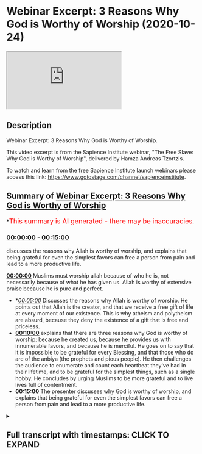 # Webinar Excerpt: 3 Reasons Why God is Worthy of Worship (2020-10-24)

<iframe loading='lazy' src='https://www.youtube.com/embed/HwQT_21tM18'></iframe>

## Description

Webinar Excerpt: 3 Reasons Why God is Worthy of Worship.

This video excerpt is from the Sapience Institute webinar, "The Free Slave: Why God is Worthy of Worship", delivered by Hamza Andreas Tzortzis.

To watch and learn from the free Sapience Institute launch webinars please access this link: https://www.gotostage.com/channel/sapienceinstitute.

## Summary of [Webinar Excerpt: 3 Reasons Why God is Worthy of Worship](https://www.youtube.com/watch?v=HwQT_21tM18)

\*<span style="color:red; font-size:125%">This summary is AI generated - there may be inaccuracies</span>.

### [00:00:00](https://www.youtube.com/watch?v=HwQT_21tM18\&t=0) - [00:15:00](https://www.youtube.com/watch?v=HwQT_21tM18\&t=900)

discusses the reasons why Allah is worthy of worship, and explains that being grateful for even the simplest favors can free a person from pain and lead to a more productive life.

**[00:00:00](https://www.youtube.com/watch?v=HwQT_21tM18\&t=0)** Muslims must worship allah because of who he is, not necessarily because of what he has given us. Allah is worthy of extensive praise because he is pure and perfect.

*   \**[00:05:00](https://www.youtube.com/watch?v=HwQT_21tM18\&t=300)* Discusses the reasons why Allah is worthy of worship. He points out that Allah is the creator, and that we receive a free gift of life at every moment of our existence. This is why atheism and polytheism are absurd, because they deny the existence of a gift that is free and priceless.
*   **[00:10:00](https://www.youtube.com/watch?v=HwQT_21tM18\&t=600)** explains that there are three reasons why God is worthy of worship: because he created us, because he provides us with innumerable favors, and because he is merciful. He goes on to say that it is impossible to be grateful for every Blessing, and that those who do are of the anbiya (the prophets and pious people). He then challenges the audience to enumerate and count each heartbeat they've had in their lifetime, and to be grateful for the simplest things, such as a single hobby. He concludes by urging Muslims to be more grateful and to live lives full of contentment.
*   **[00:15:00](https://www.youtube.com/watch?v=HwQT_21tM18\&t=900)** The presenter discusses why God is worthy of worship, and explains that being grateful for even the simplest favors can free a person from pain and lead to a more productive life.

<details><summary><h2>Full transcript with timestamps: CLICK TO EXPAND</h2></summary>

[0:00:05](https://youtu.be/HwQT_21tM18?t=5) we are here to\
[0:00:07](https://youtu.be/HwQT_21tM18?t=7) worship allah subhana wa\
[0:00:10](https://youtu.be/HwQT_21tM18?t=10) and we need to really\
[0:00:13](https://youtu.be/HwQT_21tM18?t=13) create a narrative in the dawah in\
[0:00:15](https://youtu.be/HwQT_21tM18?t=15) sharing islam\
[0:00:17](https://youtu.be/HwQT_21tM18?t=17) and not just focus on all the other the\
[0:00:19](https://youtu.be/HwQT_21tM18?t=19) other topics that we're talking about\
[0:00:20](https://youtu.be/HwQT_21tM18?t=20) which are very important of course\
[0:00:22](https://youtu.be/HwQT_21tM18?t=22) but to put a central focus on why allah\
[0:00:25](https://youtu.be/HwQT_21tM18?t=25) is worthy of worship because this was\
[0:00:27](https://youtu.be/HwQT_21tM18?t=27) the central focus\
[0:00:28](https://youtu.be/HwQT_21tM18?t=28) of the nbr of the best people have\
[0:00:31](https://youtu.be/HwQT_21tM18?t=31) walked this planet which are the\
[0:00:32](https://youtu.be/HwQT_21tM18?t=32) prophets of allah\
[0:00:34](https://youtu.be/HwQT_21tM18?t=34) so the first point\
[0:00:38](https://youtu.be/HwQT_21tM18?t=38) how we're going to answer the question\
[0:00:39](https://youtu.be/HwQT_21tM18?t=39) why worship god why is allah worthy of\
[0:00:41](https://youtu.be/HwQT_21tM18?t=41) worship\
[0:00:42](https://youtu.be/HwQT_21tM18?t=42) well let's begin with the first point\
[0:00:45](https://youtu.be/HwQT_21tM18?t=45) so we must worship allah by virtue of\
[0:00:48](https://youtu.be/HwQT_21tM18?t=48) who he is by virtue of his existence\
[0:00:50](https://youtu.be/HwQT_21tM18?t=50) which basically means\
[0:00:52](https://youtu.be/HwQT_21tM18?t=52) we must worship allah because of who\
[0:00:55](https://youtu.be/HwQT_21tM18?t=55) he is as allah makes it very clear in\
[0:00:58](https://youtu.be/HwQT_21tM18?t=58) the quran in chapter 20 verse 14\
[0:01:00](https://youtu.be/HwQT_21tM18?t=60) indeed i am god i am allah there is no\
[0:01:03](https://youtu.be/HwQT_21tM18?t=63) deity except me\
[0:01:04](https://youtu.be/HwQT_21tM18?t=64) so worship me and establish prayer for\
[0:01:07](https://youtu.be/HwQT_21tM18?t=67) my remembrance so there is no deity\
[0:01:09](https://youtu.be/HwQT_21tM18?t=69) worthy of worship except allah\
[0:01:12](https://youtu.be/HwQT_21tM18?t=72) so when we say allah is worthy of\
[0:01:15](https://youtu.be/HwQT_21tM18?t=75) worship\
[0:01:16](https://youtu.be/HwQT_21tM18?t=76) because of who he is allah is worthy of\
[0:01:18](https://youtu.be/HwQT_21tM18?t=78) worship by virtue of who he is\
[0:01:21](https://youtu.be/HwQT_21tM18?t=81) what does this really mean well let me\
[0:01:22](https://youtu.be/HwQT_21tM18?t=82) give you some thought experiments for\
[0:01:24](https://youtu.be/HwQT_21tM18?t=84) you to focus on\
[0:01:26](https://youtu.be/HwQT_21tM18?t=86) i want you to reflect on the concept of\
[0:01:29](https://youtu.be/HwQT_21tM18?t=89) praising other people\
[0:01:31](https://youtu.be/HwQT_21tM18?t=91) now we praise other people because of by\
[0:01:34](https://youtu.be/HwQT_21tM18?t=94) virtue of\
[0:01:35](https://youtu.be/HwQT_21tM18?t=95) their attributes okay take for example\
[0:01:39](https://youtu.be/HwQT_21tM18?t=99) if people like football or soccer they\
[0:01:42](https://youtu.be/HwQT_21tM18?t=102) may support a football team and they\
[0:01:45](https://youtu.be/HwQT_21tM18?t=105) might support the likes of\
[0:01:46](https://youtu.be/HwQT_21tM18?t=106) messi or ronaldo and if they're\
[0:01:50](https://youtu.be/HwQT_21tM18?t=110) fans of messi and ronaldo when they\
[0:01:54](https://youtu.be/HwQT_21tM18?t=114) when they see messier ronaldo score a\
[0:01:56](https://youtu.be/HwQT_21tM18?t=116) goal\
[0:01:57](https://youtu.be/HwQT_21tM18?t=117) they go crazy right like wow that's\
[0:01:59](https://youtu.be/HwQT_21tM18?t=119) amazing\
[0:02:00](https://youtu.be/HwQT_21tM18?t=120) that's what a great skill what a great\
[0:02:02](https://youtu.be/HwQT_21tM18?t=122) goal right\
[0:02:03](https://youtu.be/HwQT_21tM18?t=123) so what that is that's a form of praise\
[0:02:06](https://youtu.be/HwQT_21tM18?t=126) and the reason we're praising\
[0:02:08](https://youtu.be/HwQT_21tM18?t=128) messi and ronaldo is because of by\
[0:02:11](https://youtu.be/HwQT_21tM18?t=131) virtue of\
[0:02:12](https://youtu.be/HwQT_21tM18?t=132) their sporting skills their football\
[0:02:14](https://youtu.be/HwQT_21tM18?t=134) skills\
[0:02:15](https://youtu.be/HwQT_21tM18?t=135) their athletic attributes okay now\
[0:02:18](https://youtu.be/HwQT_21tM18?t=138) some of you might like mixed martial\
[0:02:20](https://youtu.be/HwQT_21tM18?t=140) arts you might like for example\
[0:02:22](https://youtu.be/HwQT_21tM18?t=142) the eagle khabib and when you when you\
[0:02:25](https://youtu.be/HwQT_21tM18?t=145) see\
[0:02:26](https://youtu.be/HwQT_21tM18?t=146) habib you know grounding and pounding\
[0:02:28](https://youtu.be/HwQT_21tM18?t=148) and you see khabib\
[0:02:30](https://youtu.be/HwQT_21tM18?t=150) getting people to tap out you go crazy\
[0:02:32](https://youtu.be/HwQT_21tM18?t=152) like wow you know when he basically\
[0:02:34](https://youtu.be/HwQT_21tM18?t=154) tapped out\
[0:02:35](https://youtu.be/HwQT_21tM18?t=155) the chicken mcgregor you see he\
[0:02:38](https://youtu.be/HwQT_21tM18?t=158) he tapped out and era went berserk and\
[0:02:41](https://youtu.be/HwQT_21tM18?t=161) you were like wow he's such an amazing\
[0:02:43](https://youtu.be/HwQT_21tM18?t=163) martial artist\
[0:02:45](https://youtu.be/HwQT_21tM18?t=165) why did you praise habib in that way you\
[0:02:47](https://youtu.be/HwQT_21tM18?t=167) praised him by virtue of because of\
[0:02:51](https://youtu.be/HwQT_21tM18?t=171) his his wrestling attributes\
[0:02:55](https://youtu.be/HwQT_21tM18?t=175) okay maybe this doesn't suit you maybe\
[0:02:57](https://youtu.be/HwQT_21tM18?t=177) you're more of a poet\
[0:02:58](https://youtu.be/HwQT_21tM18?t=178) maybe you like poetry so when you listen\
[0:03:00](https://youtu.be/HwQT_21tM18?t=180) to\
[0:03:01](https://youtu.be/HwQT_21tM18?t=181) the poet of the east iqbal and you hear\
[0:03:04](https://youtu.be/HwQT_21tM18?t=184) some of his poetry when he says\
[0:03:06](https://youtu.be/HwQT_21tM18?t=186) this one sajdah this one prostration\
[0:03:09](https://youtu.be/HwQT_21tM18?t=189) that you find so difficult\
[0:03:10](https://youtu.be/HwQT_21tM18?t=190) frees you from a thousand prostrations\
[0:03:13](https://youtu.be/HwQT_21tM18?t=193) when you hear that poem and you read\
[0:03:15](https://youtu.be/HwQT_21tM18?t=195) that poem you're like wow wow wow that's\
[0:03:16](https://youtu.be/HwQT_21tM18?t=196) so amazing and deep you give him praise\
[0:03:19](https://youtu.be/HwQT_21tM18?t=199) by virtue of because of his poetic skin\
[0:03:22](https://youtu.be/HwQT_21tM18?t=202) and attributes\
[0:03:23](https://youtu.be/HwQT_21tM18?t=203) now you might like nasheeds right maybe\
[0:03:26](https://youtu.be/HwQT_21tM18?t=206) i don't know who's a famous nasheed\
[0:03:27](https://youtu.be/HwQT_21tM18?t=207) singer\
[0:03:28](https://youtu.be/HwQT_21tM18?t=208) um i don't know just one should come to\
[0:03:32](https://youtu.be/HwQT_21tM18?t=212) mind\
[0:03:32](https://youtu.be/HwQT_21tM18?t=212) you might like you might like a\
[0:03:34](https://youtu.be/HwQT_21tM18?t=214) particular nasheed\
[0:03:36](https://youtu.be/HwQT_21tM18?t=216) uh whether it's sami yusuf or omar issa\
[0:03:39](https://youtu.be/HwQT_21tM18?t=219) or some spoken word artist like\
[0:03:43](https://youtu.be/HwQT_21tM18?t=223) muslim bilal ashley you know you hear\
[0:03:46](https://youtu.be/HwQT_21tM18?t=226) some of the words you're like wow that's\
[0:03:48](https://youtu.be/HwQT_21tM18?t=228) so deep\
[0:03:49](https://youtu.be/HwQT_21tM18?t=229) now the reason you praise them in that\
[0:03:51](https://youtu.be/HwQT_21tM18?t=231) way because you praise them because of\
[0:03:53](https://youtu.be/HwQT_21tM18?t=233) by virtue of\
[0:03:54](https://youtu.be/HwQT_21tM18?t=234) the poetic or singing attributes okay\
[0:03:58](https://youtu.be/HwQT_21tM18?t=238) you do this all the time now\
[0:04:02](https://youtu.be/HwQT_21tM18?t=242) isn't it interesting that we are\
[0:04:04](https://youtu.be/HwQT_21tM18?t=244) compelled to give\
[0:04:05](https://youtu.be/HwQT_21tM18?t=245) praise to these things and these people\
[0:04:08](https://youtu.be/HwQT_21tM18?t=248) because of their attributes\
[0:04:10](https://youtu.be/HwQT_21tM18?t=250) even though the attributes don't\
[0:04:12](https://youtu.be/HwQT_21tM18?t=252) directly benefit us in any way\
[0:04:14](https://youtu.be/HwQT_21tM18?t=254) and even those these attributes are\
[0:04:16](https://youtu.be/HwQT_21tM18?t=256) limited and flawed because nobody is\
[0:04:18](https://youtu.be/HwQT_21tM18?t=258) perfect\
[0:04:19](https://youtu.be/HwQT_21tM18?t=259) isn't it interesting that we give some\
[0:04:21](https://youtu.be/HwQT_21tM18?t=261) form of praise to these things\
[0:04:23](https://youtu.be/HwQT_21tM18?t=263) so by greater reason what kind of\
[0:04:26](https://youtu.be/HwQT_21tM18?t=266) extensive praise must we give allah\
[0:04:27](https://youtu.be/HwQT_21tM18?t=267) subhanahu wa\
[0:04:29](https://youtu.be/HwQT_21tM18?t=269) whose names and attributes are to the\
[0:04:31](https://youtu.be/HwQT_21tM18?t=271) highest degree possible\
[0:04:32](https://youtu.be/HwQT_21tM18?t=272) they are pure and perfect with no\
[0:04:34](https://youtu.be/HwQT_21tM18?t=274) deficiency and flow\
[0:04:36](https://youtu.be/HwQT_21tM18?t=276) and we give allah praise because of who\
[0:04:39](https://youtu.be/HwQT_21tM18?t=279) he is and not necessarily how he's\
[0:04:41](https://youtu.be/HwQT_21tM18?t=281) decided to express his names and\
[0:04:43](https://youtu.be/HwQT_21tM18?t=283) attributes in our lives\
[0:04:44](https://youtu.be/HwQT_21tM18?t=284) right so this shows that allah is worthy\
[0:04:49](https://youtu.be/HwQT_21tM18?t=289) of worship because of who he is or not\
[0:04:50](https://youtu.be/HwQT_21tM18?t=290) because of what he's given us\
[0:04:52](https://youtu.be/HwQT_21tM18?t=292) allah is worthy of worship because he is\
[0:04:54](https://youtu.be/HwQT_21tM18?t=294) worthy of worship allah is worthy of\
[0:04:56](https://youtu.be/HwQT_21tM18?t=296) worship because of who he is\
[0:04:57](https://youtu.be/HwQT_21tM18?t=297) allah is worthy of extensive praise by\
[0:05:00](https://youtu.be/HwQT_21tM18?t=300) virtue of because of his names and\
[0:05:02](https://youtu.be/HwQT_21tM18?t=302) attributes\
[0:05:03](https://youtu.be/HwQT_21tM18?t=303) that are perfect because if you can\
[0:05:05](https://youtu.be/HwQT_21tM18?t=305) praise other\
[0:05:09](https://youtu.be/HwQT_21tM18?t=309) limited and people and deficient\
[0:05:10](https://youtu.be/HwQT_21tM18?t=310) attributes and they don't directly\
[0:05:12](https://youtu.be/HwQT_21tM18?t=312) benefit us in any way then what does it\
[0:05:14](https://youtu.be/HwQT_21tM18?t=314) mean about praising allah\
[0:05:16](https://youtu.be/HwQT_21tM18?t=316) and praise brothers and sisters and\
[0:05:18](https://youtu.be/HwQT_21tM18?t=318) friends is a form of worship\
[0:05:20](https://youtu.be/HwQT_21tM18?t=320) as we know in um kitab the mother of the\
[0:05:23](https://youtu.be/HwQT_21tM18?t=323) quran\
[0:05:24](https://youtu.be/HwQT_21tM18?t=324) the mother of the book surah al-fatiha\
[0:05:26](https://youtu.be/HwQT_21tM18?t=326) which summarizes the quran which is a\
[0:05:28](https://youtu.be/HwQT_21tM18?t=328) summary of tawheed\
[0:05:29](https://youtu.be/HwQT_21tM18?t=329) the first verse says\
[0:05:33](https://youtu.be/HwQT_21tM18?t=333) all perfect praise and gratitude belongs\
[0:05:36](https://youtu.be/HwQT_21tM18?t=336) to allah so\
[0:05:38](https://youtu.be/HwQT_21tM18?t=338) you know this just makes so much sense\
[0:05:40](https://youtu.be/HwQT_21tM18?t=340) allah is worthy of worship because of\
[0:05:41](https://youtu.be/HwQT_21tM18?t=341) who he is and not necessarily how he's\
[0:05:43](https://youtu.be/HwQT_21tM18?t=343) decided\
[0:05:44](https://youtu.be/HwQT_21tM18?t=344) to manifest any of his bounties in our\
[0:05:46](https://youtu.be/HwQT_21tM18?t=346) life and this is why we need to move\
[0:05:48](https://youtu.be/HwQT_21tM18?t=348) away from a transactional\
[0:05:50](https://youtu.be/HwQT_21tM18?t=350) relation with allah many muslims have a\
[0:05:54](https://youtu.be/HwQT_21tM18?t=354) disgusting sorry for the use of heavy\
[0:05:57](https://youtu.be/HwQT_21tM18?t=357) language\
[0:05:58](https://youtu.be/HwQT_21tM18?t=358) but a disgraceful relationship with\
[0:06:01](https://youtu.be/HwQT_21tM18?t=361) allah subhanallah\
[0:06:02](https://youtu.be/HwQT_21tM18?t=362) ta'ala may not protect us from such i\
[0:06:05](https://youtu.be/HwQT_21tM18?t=365) would even say it's like a hidden form\
[0:06:06](https://youtu.be/HwQT_21tM18?t=366) of shirk\
[0:06:07](https://youtu.be/HwQT_21tM18?t=367) we have a peer-to-peer type of\
[0:06:11](https://youtu.be/HwQT_21tM18?t=371) transactional relation with allah as if\
[0:06:13](https://youtu.be/HwQT_21tM18?t=373) we're both\
[0:06:14](https://youtu.be/HwQT_21tM18?t=374) on the same level we're both business\
[0:06:16](https://youtu.be/HwQT_21tM18?t=376) partners now\
[0:06:18](https://youtu.be/HwQT_21tM18?t=378) for example he gives us a bit of life\
[0:06:20](https://youtu.be/HwQT_21tM18?t=380) and a bit of wife\
[0:06:21](https://youtu.be/HwQT_21tM18?t=381) and a bit of kids and a bit of wealth\
[0:06:24](https://youtu.be/HwQT_21tM18?t=384) and all of these things\
[0:06:26](https://youtu.be/HwQT_21tM18?t=386) and we give him some prayers in return\
[0:06:29](https://youtu.be/HwQT_21tM18?t=389) this is what you call a transactional\
[0:06:31](https://youtu.be/HwQT_21tM18?t=391) relationship\
[0:06:32](https://youtu.be/HwQT_21tM18?t=392) this is not the type of relationship a\
[0:06:34](https://youtu.be/HwQT_21tM18?t=394) muslim should have with allah subhanahu\
[0:06:35](https://youtu.be/HwQT_21tM18?t=395) wa ta'ala allah is worthy of worship\
[0:06:38](https://youtu.be/HwQT_21tM18?t=398) because of who he is and not how he's\
[0:06:40](https://youtu.be/HwQT_21tM18?t=400) decided to\
[0:06:41](https://youtu.be/HwQT_21tM18?t=401) give you any bounties yes allah is\
[0:06:44](https://youtu.be/HwQT_21tM18?t=404) worthy of gratitude which is\
[0:06:46](https://youtu.be/HwQT_21tM18?t=406) also a form of worship because of these\
[0:06:48](https://youtu.be/HwQT_21tM18?t=408) bounties\
[0:06:49](https://youtu.be/HwQT_21tM18?t=409) but primarily we shouldn't think it's\
[0:06:51](https://youtu.be/HwQT_21tM18?t=411) just a transactional relationship\
[0:06:53](https://youtu.be/HwQT_21tM18?t=413) you shouldn't think the only reason i\
[0:06:55](https://youtu.be/HwQT_21tM18?t=415) worship allah is because he's\
[0:06:57](https://youtu.be/HwQT_21tM18?t=417) given me some life and some some\
[0:07:00](https://youtu.be/HwQT_21tM18?t=420) wealth and a wife and kids in a car no\
[0:07:03](https://youtu.be/HwQT_21tM18?t=423) this is wrong in actual fact these are\
[0:07:05](https://youtu.be/HwQT_21tM18?t=425) bonuses which we're going to discuss a\
[0:07:07](https://youtu.be/HwQT_21tM18?t=427) little bit later\
[0:07:09](https://youtu.be/HwQT_21tM18?t=429) we should not have this transaction\
[0:07:10](https://youtu.be/HwQT_21tM18?t=430) relationship because a muslim must know\
[0:07:13](https://youtu.be/HwQT_21tM18?t=433) but allah is worthy of worship even if\
[0:07:15](https://youtu.be/HwQT_21tM18?t=435) they didn't exist\
[0:07:17](https://youtu.be/HwQT_21tM18?t=437) if the whole universe were to not exist\
[0:07:21](https://youtu.be/HwQT_21tM18?t=441) allah is still worthy of worship\
[0:07:22](https://youtu.be/HwQT_21tM18?t=442) if the whole universe were to disobey\
[0:07:24](https://youtu.be/HwQT_21tM18?t=444) allah and worship something else allah\
[0:07:26](https://youtu.be/HwQT_21tM18?t=446) is still worthy of worship it wouldn't\
[0:07:27](https://youtu.be/HwQT_21tM18?t=447) decrease in his bounty or majesty\
[0:07:29](https://youtu.be/HwQT_21tM18?t=449) if the whole universe were to worship\
[0:07:31](https://youtu.be/HwQT_21tM18?t=451) allah and everything within it\
[0:07:32](https://youtu.be/HwQT_21tM18?t=452) would worship allah it doesn't it\
[0:07:35](https://youtu.be/HwQT_21tM18?t=455) wouldn't increase his bounty or majesty\
[0:07:37](https://youtu.be/HwQT_21tM18?t=457) such as allah subhanahu wa so allah\
[0:07:40](https://youtu.be/HwQT_21tM18?t=460) is worthy of worship by virtue because\
[0:07:42](https://youtu.be/HwQT_21tM18?t=462) of who he is\
[0:07:44](https://youtu.be/HwQT_21tM18?t=464) second point allah is worthy of worship\
[0:07:47](https://youtu.be/HwQT_21tM18?t=467) because he is al-khaliq he is the\
[0:07:49](https://youtu.be/HwQT_21tM18?t=469) creator\
[0:07:50](https://youtu.be/HwQT_21tM18?t=470) he created us and sustains everything\
[0:07:52](https://youtu.be/HwQT_21tM18?t=472) allah makes us clear in the quran in\
[0:07:54](https://youtu.be/HwQT_21tM18?t=474) chapter 35 verse 3\
[0:07:56](https://youtu.be/HwQT_21tM18?t=476) allah says all mankind remember the\
[0:07:58](https://youtu.be/HwQT_21tM18?t=478) favor of allah upon you\
[0:08:00](https://youtu.be/HwQT_21tM18?t=480) is there any creator other than allah\
[0:08:03](https://youtu.be/HwQT_21tM18?t=483) who provides for you from the heaven and\
[0:08:04](https://youtu.be/HwQT_21tM18?t=484) the earth\
[0:08:05](https://youtu.be/HwQT_21tM18?t=485) there is no deity except him so how are\
[0:08:08](https://youtu.be/HwQT_21tM18?t=488) you\
[0:08:09](https://youtu.be/HwQT_21tM18?t=489) deluded now we have to understand and i\
[0:08:12](https://youtu.be/HwQT_21tM18?t=492) mentioned this yesterday\
[0:08:13](https://youtu.be/HwQT_21tM18?t=493) allah is the creator therefore he\
[0:08:17](https://youtu.be/HwQT_21tM18?t=497) gives us something in our lives that is\
[0:08:20](https://youtu.be/HwQT_21tM18?t=500) free\
[0:08:20](https://youtu.be/HwQT_21tM18?t=500) that is priceless that he gives to us at\
[0:08:23](https://youtu.be/HwQT_21tM18?t=503) every conscious moment\
[0:08:24](https://youtu.be/HwQT_21tM18?t=504) that we don't earn own or deserve and\
[0:08:27](https://youtu.be/HwQT_21tM18?t=507) what is this thing\
[0:08:28](https://youtu.be/HwQT_21tM18?t=508) it's every moment of our existence we\
[0:08:31](https://youtu.be/HwQT_21tM18?t=511) receive\
[0:08:31](https://youtu.be/HwQT_21tM18?t=511) every moment our existence and we know\
[0:08:33](https://youtu.be/HwQT_21tM18?t=513) it's priceless\
[0:08:34](https://youtu.be/HwQT_21tM18?t=514) because if i said that you had 10\
[0:08:36](https://youtu.be/HwQT_21tM18?t=516) minutes left to live\
[0:08:38](https://youtu.be/HwQT_21tM18?t=518) but in order to get another another 10\
[0:08:40](https://youtu.be/HwQT_21tM18?t=520) years you have to give me all of your\
[0:08:42](https://youtu.be/HwQT_21tM18?t=522) wealth you will throw all of\
[0:08:43](https://youtu.be/HwQT_21tM18?t=523) your wealth at me such as the priceless\
[0:08:45](https://youtu.be/HwQT_21tM18?t=525) nature of\
[0:08:47](https://youtu.be/HwQT_21tM18?t=527) life and allah gives it to us for free\
[0:08:50](https://youtu.be/HwQT_21tM18?t=530) and we don't necessarily earn own or\
[0:08:52](https://youtu.be/HwQT_21tM18?t=532) deserve it we can't\
[0:08:54](https://youtu.be/HwQT_21tM18?t=534) even create a fly even if we were to\
[0:08:56](https://youtu.be/HwQT_21tM18?t=536) come together to do so\
[0:08:57](https://youtu.be/HwQT_21tM18?t=537) so from this point of view if allah\
[0:08:59](https://youtu.be/HwQT_21tM18?t=539) gives us something priceless that is\
[0:09:01](https://youtu.be/HwQT_21tM18?t=541) free\
[0:09:02](https://youtu.be/HwQT_21tM18?t=542) at every moment of our existence how\
[0:09:04](https://youtu.be/HwQT_21tM18?t=544) should it make us feel\
[0:09:05](https://youtu.be/HwQT_21tM18?t=545) what should it evoke it should evoke\
[0:09:08](https://youtu.be/HwQT_21tM18?t=548) extreme ultimate gratitude\
[0:09:10](https://youtu.be/HwQT_21tM18?t=550) to allah and even if you don't have a\
[0:09:14](https://youtu.be/HwQT_21tM18?t=554) great life\
[0:09:14](https://youtu.be/HwQT_21tM18?t=554) you should be extremely grateful because\
[0:09:17](https://youtu.be/HwQT_21tM18?t=557) it's even the mere potential\
[0:09:19](https://youtu.be/HwQT_21tM18?t=559) of existing and this is why it's very\
[0:09:23](https://youtu.be/HwQT_21tM18?t=563) important that allah is worthy of\
[0:09:25](https://youtu.be/HwQT_21tM18?t=565) ultimate gratitude which is a form of\
[0:09:27](https://youtu.be/HwQT_21tM18?t=567) worship because allah created us and he\
[0:09:30](https://youtu.be/HwQT_21tM18?t=570) gives us\
[0:09:31](https://youtu.be/HwQT_21tM18?t=571) for free a priceless gift which is the\
[0:09:34](https://youtu.be/HwQT_21tM18?t=574) gift of life\
[0:09:35](https://youtu.be/HwQT_21tM18?t=575) every conscious moment of our existence\
[0:09:37](https://youtu.be/HwQT_21tM18?t=577) that we don't earn own or deserve\
[0:09:39](https://youtu.be/HwQT_21tM18?t=579) this is why we shouldn't be like those\
[0:09:41](https://youtu.be/HwQT_21tM18?t=581) people who receive a priceless gift\
[0:09:43](https://youtu.be/HwQT_21tM18?t=583) at every moment that we don't earn owner\
[0:09:47](https://youtu.be/HwQT_21tM18?t=587) deserve and then we end up\
[0:09:48](https://youtu.be/HwQT_21tM18?t=588) thinking the gift and not the one who\
[0:09:50](https://youtu.be/HwQT_21tM18?t=590) gave it to us\
[0:09:51](https://youtu.be/HwQT_21tM18?t=591) okay and this is why atheism and\
[0:09:54](https://youtu.be/HwQT_21tM18?t=594) and polytheism is absurd\
[0:09:56](https://youtu.be/HwQT_21tM18?t=596) it's existentially absurd because\
[0:09:58](https://youtu.be/HwQT_21tM18?t=598) there's so much to be grateful for\
[0:10:00](https://youtu.be/HwQT_21tM18?t=600) but they don't know who to be grateful\
[0:10:01](https://youtu.be/HwQT_21tM18?t=601) to right\
[0:10:03](https://youtu.be/HwQT_21tM18?t=603) it's it's an absurdity so allah is\
[0:10:06](https://youtu.be/HwQT_21tM18?t=606) worthy of worship\
[0:10:07](https://youtu.be/HwQT_21tM18?t=607) because he created us he deserves\
[0:10:09](https://youtu.be/HwQT_21tM18?t=609) ultimate gratitude because of the\
[0:10:11](https://youtu.be/HwQT_21tM18?t=611) reasons we just mentioned\
[0:10:12](https://youtu.be/HwQT_21tM18?t=612) number three allah is worthy of worship\
[0:10:15](https://youtu.be/HwQT_21tM18?t=615) because he provides us with innumerable\
[0:10:17](https://youtu.be/HwQT_21tM18?t=617) favors\
[0:10:18](https://youtu.be/HwQT_21tM18?t=618) favors that we cannot enumerate allah\
[0:10:20](https://youtu.be/HwQT_21tM18?t=620) says in the quran\
[0:10:21](https://youtu.be/HwQT_21tM18?t=621) in chapter 14 verse 34 and if you should\
[0:10:25](https://youtu.be/HwQT_21tM18?t=625) try to count the favors of allah\
[0:10:27](https://youtu.be/HwQT_21tM18?t=627) you could not enumerate them meaning you\
[0:10:29](https://youtu.be/HwQT_21tM18?t=629) cannot count them individually\
[0:10:30](https://youtu.be/HwQT_21tM18?t=630) indeed mankind is generally generally\
[0:10:33](https://youtu.be/HwQT_21tM18?t=633) most unjust and ungrateful\
[0:10:35](https://youtu.be/HwQT_21tM18?t=635) now this now i wanted to find an example\
[0:10:38](https://youtu.be/HwQT_21tM18?t=638) to\
[0:10:38](https://youtu.be/HwQT_21tM18?t=638) show that we can't count the blessings\
[0:10:42](https://youtu.be/HwQT_21tM18?t=642) of allah\
[0:10:42](https://youtu.be/HwQT_21tM18?t=642) and this is so true and we can't be\
[0:10:44](https://youtu.be/HwQT_21tM18?t=644) grateful for the blessings of allah in\
[0:10:46](https://youtu.be/HwQT_21tM18?t=646) actual fact in this particular verse i\
[0:10:48](https://youtu.be/HwQT_21tM18?t=648) believe\
[0:10:48](https://youtu.be/HwQT_21tM18?t=648) when allah mentions the favors of allah\
[0:10:50](https://youtu.be/HwQT_21tM18?t=650) it's in the singular the favor of allah\
[0:10:54](https://youtu.be/HwQT_21tM18?t=654) and this is like almost like a\
[0:10:55](https://youtu.be/HwQT_21tM18?t=655) linguistic strategy to humiliate us\
[0:10:57](https://youtu.be/HwQT_21tM18?t=657) not in in a nasty way but in a good way\
[0:11:00](https://youtu.be/HwQT_21tM18?t=660) to humble us to make us realize\
[0:11:02](https://youtu.be/HwQT_21tM18?t=662) forget blessings i can't even count one\
[0:11:04](https://youtu.be/HwQT_21tM18?t=664) blessing i can't even be grateful for\
[0:11:06](https://youtu.be/HwQT_21tM18?t=666) one blessing\
[0:11:06](https://youtu.be/HwQT_21tM18?t=666) so let me give you an example what is\
[0:11:08](https://youtu.be/HwQT_21tM18?t=668) this one blessing for instance\
[0:11:10](https://youtu.be/HwQT_21tM18?t=670) we're taking consideration a single\
[0:11:12](https://youtu.be/HwQT_21tM18?t=672) heartbeat we know if a heartbeat doesn't\
[0:11:15](https://youtu.be/HwQT_21tM18?t=675) if if a heartbeat stop then we don't\
[0:11:17](https://youtu.be/HwQT_21tM18?t=677) have any life anymore\
[0:11:18](https://youtu.be/HwQT_21tM18?t=678) so we mentioned the priceless nature of\
[0:11:20](https://youtu.be/HwQT_21tM18?t=680) life already previously\
[0:11:22](https://youtu.be/HwQT_21tM18?t=682) and our heartbeat is one of the physical\
[0:11:24](https://youtu.be/HwQT_21tM18?t=684) aspar the physical causes that allah\
[0:11:26](https://youtu.be/HwQT_21tM18?t=686) uses to keep us alive\
[0:11:28](https://youtu.be/HwQT_21tM18?t=688) now here's the challenge brothers and\
[0:11:29](https://youtu.be/HwQT_21tM18?t=689) sisters i want you to individually\
[0:11:30](https://youtu.be/HwQT_21tM18?t=690) enumerate and count each heartbeat\
[0:11:32](https://youtu.be/HwQT_21tM18?t=692) you've had in your lifetime\
[0:11:34](https://youtu.be/HwQT_21tM18?t=694) well it's practically impossible because\
[0:11:36](https://youtu.be/HwQT_21tM18?t=696) the for the first two or three years you\
[0:11:37](https://youtu.be/HwQT_21tM18?t=697) have a backlog\
[0:11:38](https://youtu.be/HwQT_21tM18?t=698) because you don't have to count right\
[0:11:41](https://youtu.be/HwQT_21tM18?t=701) when you're sleeping you can't count\
[0:11:42](https://youtu.be/HwQT_21tM18?t=702) so you have a huge backlog you\
[0:11:44](https://youtu.be/HwQT_21tM18?t=704) practically speaking you can never\
[0:11:46](https://youtu.be/HwQT_21tM18?t=706) individually count all the heartbeats\
[0:11:47](https://youtu.be/HwQT_21tM18?t=707) you're going to have in a lifetime\
[0:11:49](https://youtu.be/HwQT_21tM18?t=709) or all the heartbeats you've had thus\
[0:11:50](https://youtu.be/HwQT_21tM18?t=710) far\
[0:11:52](https://youtu.be/HwQT_21tM18?t=712) right now let's shift this a bit now be\
[0:11:55](https://youtu.be/HwQT_21tM18?t=715) individually grateful for each heartbeat\
[0:11:57](https://youtu.be/HwQT_21tM18?t=717) say thank you allah alhamdulillah for\
[0:12:00](https://youtu.be/HwQT_21tM18?t=720) each heart you've had in your lifetime\
[0:12:02](https://youtu.be/HwQT_21tM18?t=722) it's impossible you got too much of a\
[0:12:03](https://youtu.be/HwQT_21tM18?t=723) backlog and if you were able to be\
[0:12:05](https://youtu.be/HwQT_21tM18?t=725) grateful for every single heartbeat\
[0:12:07](https://youtu.be/HwQT_21tM18?t=727) you need to be grateful for the ability\
[0:12:09](https://youtu.be/HwQT_21tM18?t=729) of being grateful for every heartbeat\
[0:12:11](https://youtu.be/HwQT_21tM18?t=731) and therefore you have an infinite\
[0:12:12](https://youtu.be/HwQT_21tM18?t=732) regress of gratitude because you have to\
[0:12:14](https://youtu.be/HwQT_21tM18?t=734) be grateful for the ability to be\
[0:12:15](https://youtu.be/HwQT_21tM18?t=735) grateful\
[0:12:16](https://youtu.be/HwQT_21tM18?t=736) for the ability to be grateful for each\
[0:12:18](https://youtu.be/HwQT_21tM18?t=738) heartbeat and so on and so forth\
[0:12:20](https://youtu.be/HwQT_21tM18?t=740) so the point here is when we take one\
[0:12:22](https://youtu.be/HwQT_21tM18?t=742) small example like the heartbeat\
[0:12:24](https://youtu.be/HwQT_21tM18?t=744) we can't count them individually we\
[0:12:25](https://youtu.be/HwQT_21tM18?t=745) can't be grateful for every single\
[0:12:27](https://youtu.be/HwQT_21tM18?t=747) heartbeat individually\
[0:12:28](https://youtu.be/HwQT_21tM18?t=748) so this is an embarrassing state of\
[0:12:30](https://youtu.be/HwQT_21tM18?t=750) affairs for those people who moan and\
[0:12:31](https://youtu.be/HwQT_21tM18?t=751) groan\
[0:12:32](https://youtu.be/HwQT_21tM18?t=752) right we moan and groan sometimes don't\
[0:12:34](https://youtu.be/HwQT_21tM18?t=754) get me wrong some people you know have a\
[0:12:36](https://youtu.be/HwQT_21tM18?t=756) right to complain\
[0:12:37](https://youtu.be/HwQT_21tM18?t=757) but what i'm trying to say is generally\
[0:12:39](https://youtu.be/HwQT_21tM18?t=759) speaking especially\
[0:12:40](https://youtu.be/HwQT_21tM18?t=760) especially us folk in the in the west we\
[0:12:43](https://youtu.be/HwQT_21tM18?t=763) moan and grown\
[0:12:44](https://youtu.be/HwQT_21tM18?t=764) we're just like you know first world\
[0:12:46](https://youtu.be/HwQT_21tM18?t=766) problems isn't it my internet got down\
[0:12:48](https://youtu.be/HwQT_21tM18?t=768) on my facebook shut down or\
[0:12:50](https://youtu.be/HwQT_21tM18?t=770) you know i don't know uh you know i i\
[0:12:53](https://youtu.be/HwQT_21tM18?t=773) couldn't have three meals a day i only\
[0:12:54](https://youtu.be/HwQT_21tM18?t=774) could have two meals a day\
[0:12:56](https://youtu.be/HwQT_21tM18?t=776) right this is like ridiculous right and\
[0:12:58](https://youtu.be/HwQT_21tM18?t=778) it reminds me of a statement of a\
[0:13:00](https://youtu.be/HwQT_21tM18?t=780) scholar who said that those\
[0:13:01](https://youtu.be/HwQT_21tM18?t=781) he said what do you say about those\
[0:13:02](https://youtu.be/HwQT_21tM18?t=782) people who have one meal a day\
[0:13:05](https://youtu.be/HwQT_21tM18?t=785) he said there of the anbiya what about\
[0:13:07](https://youtu.be/HwQT_21tM18?t=787) those people have two meals a day\
[0:13:09](https://youtu.be/HwQT_21tM18?t=789) they're of the saliheen all right so the\
[0:13:11](https://youtu.be/HwQT_21tM18?t=791) first one is of the prophets the second\
[0:13:13](https://youtu.be/HwQT_21tM18?t=793) one is of the pious people\
[0:13:14](https://youtu.be/HwQT_21tM18?t=794) and then they ask what about those who\
[0:13:15](https://youtu.be/HwQT_21tM18?t=795) have three meals a day and then he\
[0:13:17](https://youtu.be/HwQT_21tM18?t=797) replied and said\
[0:13:18](https://youtu.be/HwQT_21tM18?t=798) build for them a trough because they're\
[0:13:21](https://youtu.be/HwQT_21tM18?t=801) animals yeah\
[0:13:23](https://youtu.be/HwQT_21tM18?t=803) too much food so and another scholar i\
[0:13:26](https://youtu.be/HwQT_21tM18?t=806) believe said\
[0:13:26](https://youtu.be/HwQT_21tM18?t=806) you know have mercy on yourselves you\
[0:13:28](https://youtu.be/HwQT_21tM18?t=808) know your stomach is not a food\
[0:13:30](https://youtu.be/HwQT_21tM18?t=810) plantation\
[0:13:32](https://youtu.be/HwQT_21tM18?t=812) but anyway the point i'm trying to say\
[0:13:33](https://youtu.be/HwQT_21tM18?t=813) is you know we're very ungrateful right\
[0:13:36](https://youtu.be/HwQT_21tM18?t=816) and because we think we should be\
[0:13:37](https://youtu.be/HwQT_21tM18?t=817) grateful for things like a car and a\
[0:13:39](https://youtu.be/HwQT_21tM18?t=819) house and a wife and children no\
[0:13:40](https://youtu.be/HwQT_21tM18?t=820) there are things that we're not awakened\
[0:13:43](https://youtu.be/HwQT_21tM18?t=823) to that we should be grateful for like\
[0:13:45](https://youtu.be/HwQT_21tM18?t=825) basic things like a single hobby that's\
[0:13:47](https://youtu.be/HwQT_21tM18?t=827) why i say to my family anything above a\
[0:13:49](https://youtu.be/HwQT_21tM18?t=829) heartbeat\
[0:13:50](https://youtu.be/HwQT_21tM18?t=830) is a bonus if you really internalize\
[0:13:52](https://youtu.be/HwQT_21tM18?t=832) that concept\
[0:13:54](https://youtu.be/HwQT_21tM18?t=834) really it's gonna be really it's gonna\
[0:13:55](https://youtu.be/HwQT_21tM18?t=835) be quite difficult for you to be upset\
[0:13:57](https://youtu.be/HwQT_21tM18?t=837) it's gonna be quite difficult for you to\
[0:13:59](https://youtu.be/HwQT_21tM18?t=839) uh feel sorry for yourself\
[0:14:01](https://youtu.be/HwQT_21tM18?t=841) it's going to be extremely difficult for\
[0:14:02](https://youtu.be/HwQT_21tM18?t=842) you to moan and groan like you know what\
[0:14:04](https://youtu.be/HwQT_21tM18?t=844) you know especially us born in the 80s\
[0:14:06](https://youtu.be/HwQT_21tM18?t=846) onwards you know we moan and groan about\
[0:14:09](https://youtu.be/HwQT_21tM18?t=849) everything for god's sake people\
[0:14:11](https://youtu.be/HwQT_21tM18?t=851) what's wrong with us i mean honestly\
[0:14:14](https://youtu.be/HwQT_21tM18?t=854) we're a community of\
[0:14:15](https://youtu.be/HwQT_21tM18?t=855) moanas we should be a community of\
[0:14:17](https://youtu.be/HwQT_21tM18?t=857) worshipers\
[0:14:18](https://youtu.be/HwQT_21tM18?t=858) not of moana's we moan about everything\
[0:14:21](https://youtu.be/HwQT_21tM18?t=861) subhanallah\
[0:14:23](https://youtu.be/HwQT_21tM18?t=863) and we we're supposed to be like you\
[0:14:24](https://youtu.be/HwQT_21tM18?t=864) know empowered people that are touched\
[0:14:27](https://youtu.be/HwQT_21tM18?t=867) moved and inspired by revelation\
[0:14:29](https://youtu.be/HwQT_21tM18?t=869) it's as if we haven't picked up the\
[0:14:30](https://youtu.be/HwQT_21tM18?t=870) quran before\
[0:14:32](https://youtu.be/HwQT_21tM18?t=872) well it's like we haven't read the book\
[0:14:34](https://youtu.be/HwQT_21tM18?t=874) of allah then when you read the book of\
[0:14:35](https://youtu.be/HwQT_21tM18?t=875) allah you're going to be happy\
[0:14:38](https://youtu.be/HwQT_21tM18?t=878) right as allah says that he didn't send\
[0:14:40](https://youtu.be/HwQT_21tM18?t=880) this book down to make you sad\
[0:14:42](https://youtu.be/HwQT_21tM18?t=882) talking to the prophet\
[0:14:45](https://youtu.be/HwQT_21tM18?t=885) of this is to make you happy right\
[0:14:48](https://youtu.be/HwQT_21tM18?t=888) and and one way of being happy is to\
[0:14:51](https://youtu.be/HwQT_21tM18?t=891) thank allah because what does allah say\
[0:14:53](https://youtu.be/HwQT_21tM18?t=893) in the quran\
[0:14:54](https://youtu.be/HwQT_21tM18?t=894) if if you if you if you're grateful\
[0:14:56](https://youtu.be/HwQT_21tM18?t=896) allah will give you more to be grateful\
[0:14:58](https://youtu.be/HwQT_21tM18?t=898) for\
[0:14:59](https://youtu.be/HwQT_21tM18?t=899) and you could mirror the meaning if you\
[0:15:00](https://youtu.be/HwQT_21tM18?t=900) moan allah will give you more to moan\
[0:15:02](https://youtu.be/HwQT_21tM18?t=902) about\
[0:15:03](https://youtu.be/HwQT_21tM18?t=903) right allah brothers and sisters we\
[0:15:05](https://youtu.be/HwQT_21tM18?t=905) mourn and you know and this moaning\
[0:15:07](https://youtu.be/HwQT_21tM18?t=907) has really prevented us from really\
[0:15:08](https://youtu.be/HwQT_21tM18?t=908) aspiring and reaching\
[0:15:10](https://youtu.be/HwQT_21tM18?t=910) great heights you know we're very very\
[0:15:12](https://youtu.be/HwQT_21tM18?t=912) petty look at our families sometimes\
[0:15:14](https://youtu.be/HwQT_21tM18?t=914) we're petty about inheritance where\
[0:15:16](https://youtu.be/HwQT_21tM18?t=916) petty about she said this he said that\
[0:15:19](https://youtu.be/HwQT_21tM18?t=919) fulan said this fulani said that we're\
[0:15:21](https://youtu.be/HwQT_21tM18?t=921) pity about\
[0:15:22](https://youtu.be/HwQT_21tM18?t=922) oh he's got better clothes than me we're\
[0:15:24](https://youtu.be/HwQT_21tM18?t=924) pity about oh you know\
[0:15:25](https://youtu.be/HwQT_21tM18?t=925) you know you know so many different\
[0:15:27](https://youtu.be/HwQT_21tM18?t=927) things in in our life\
[0:15:29](https://youtu.be/HwQT_21tM18?t=929) sabana focus on gratitude this this is\
[0:15:31](https://youtu.be/HwQT_21tM18?t=931) this is the approach and the state of\
[0:15:33](https://youtu.be/HwQT_21tM18?t=933) being\
[0:15:33](https://youtu.be/HwQT_21tM18?t=933) of the people of taqwa of the muttaqi\
[0:15:37](https://youtu.be/HwQT_21tM18?t=937) someone who's close to allah wa is god\
[0:15:40](https://youtu.be/HwQT_21tM18?t=940) conscious\
[0:15:40](https://youtu.be/HwQT_21tM18?t=940) they have internalized this aspect of\
[0:15:42](https://youtu.be/HwQT_21tM18?t=942) gratitude well\
[0:15:43](https://youtu.be/HwQT_21tM18?t=943) it will free you wallahi it will free\
[0:15:47](https://youtu.be/HwQT_21tM18?t=947) you\
[0:15:47](https://youtu.be/HwQT_21tM18?t=947) from this pettiness it will free you\
[0:15:49](https://youtu.be/HwQT_21tM18?t=949) from moaning and groaning\
[0:15:51](https://youtu.be/HwQT_21tM18?t=951) it will free you from sadness it would\
[0:15:53](https://youtu.be/HwQT_21tM18?t=953) free you from\
[0:15:54](https://youtu.be/HwQT_21tM18?t=954) pettiness it will free you from slumber\
[0:15:57](https://youtu.be/HwQT_21tM18?t=957) it will free you from all of these kind\
[0:15:59](https://youtu.be/HwQT_21tM18?t=959) of social diseases that prevent you from\
[0:16:01](https://youtu.be/HwQT_21tM18?t=961) becoming the person that you should\
[0:16:02](https://youtu.be/HwQT_21tM18?t=962) become\
[0:16:03](https://youtu.be/HwQT_21tM18?t=963) you know someone who calls to allah\
[0:16:05](https://youtu.be/HwQT_21tM18?t=965) someone who's an intellectual activist\
[0:16:07](https://youtu.be/HwQT_21tM18?t=967) someone who's an academic activist\
[0:16:08](https://youtu.be/HwQT_21tM18?t=968) someone who's proud of their tradition\
[0:16:11](https://youtu.be/HwQT_21tM18?t=971) and shows the light of islam in their\
[0:16:13](https://youtu.be/HwQT_21tM18?t=973) eyes in their face\
[0:16:15](https://youtu.be/HwQT_21tM18?t=975) in their soul in their actions yeah\
[0:16:17](https://youtu.be/HwQT_21tM18?t=977) enough penis wallahi brothers and\
[0:16:18](https://youtu.be/HwQT_21tM18?t=978) sisters you know it's\
[0:16:20](https://youtu.be/HwQT_21tM18?t=980) you know we need a collective\
[0:16:22](https://youtu.be/HwQT_21tM18?t=982) existential slap you know\
[0:16:24](https://youtu.be/HwQT_21tM18?t=984) uh just to wake up because if if we\
[0:16:26](https://youtu.be/HwQT_21tM18?t=986) really internalize the concept of\
[0:16:27](https://youtu.be/HwQT_21tM18?t=987) gratitude\
[0:16:28](https://youtu.be/HwQT_21tM18?t=988) and the fact that we can't be grateful\
[0:16:30](https://youtu.be/HwQT_21tM18?t=990) for even the basic favors\
[0:16:32](https://youtu.be/HwQT_21tM18?t=992) then this should make us extremely\
[0:16:33](https://youtu.be/HwQT_21tM18?t=993) extremely content\
[0:16:35](https://youtu.be/HwQT_21tM18?t=995) and free us from this pain as to move\
[0:16:37](https://youtu.be/HwQT_21tM18?t=997) forward in a very productive way as a\
[0:16:38](https://youtu.be/HwQT_21tM18?t=998) community

</details>

